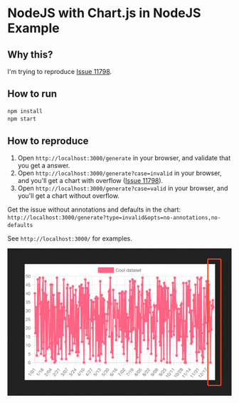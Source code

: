 # NodeJS with Chart.js in NodeJS Example

## Why this?

I'm trying to reproduce [Issue 11798](https://github.com/chartjs/Chart.js/issues/11798).

## How to run

```bash
npm install
npm start
```

## How to reproduce

1. Open `http://localhost:3000/generate` in your browser, and validate that you get a answer.
2. Open `http://localhost:3000/generate?case=invalid` in your browser, and you'll get a chart with overflow ([Issue 11798](https://github.com/chartjs/Chart.js/issues/11798)).
3. Open `http://localhost:3000/generate?case=valid` in your browser, and you'll get a chart without overflow.

Get the issue without annotations and defaults in the chart: `http://localhost:3000/generate?type=invalid&opts=no-annotations,no-defaults`

See `http://localhost:3000/` for examples.

![Render of overflow issue in Chart JS](docs/overflow-issue-chartjs-11798.png)